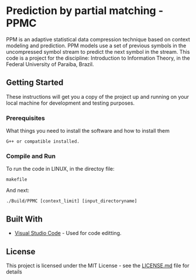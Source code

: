 # Prediction by partial matching - PPMC

PPM is an adaptive statistical data compression technique based on context 
modeling and prediction. PPM models use a set of previous symbols in the 
uncompressed symbol stream to predict the next symbol in the stream.
This code is a project for the discipline: Introduction to Information Theory, in the 
Federal University of Paraiba, Brazil.


## Getting Started

These instructions will get you a copy of the project up and running on your local machine for development and testing purposes.

### Prerequisites

What things you need to install the software and how to install them

```
G++ or compatible installed.
```

### Compile and Run

To run the code in LINUX, in the directoy file:

```
makefile
```

And next:

```
./Build/PPMC [context_limit] [input_directoryname]
```

## Built With

* [Visual Studio Code](https://code.visualstudio.com/) - Used for code editting.

## License

This project is licensed under the MIT License - see the [LICENSE.md](LICENSE.md) file for details